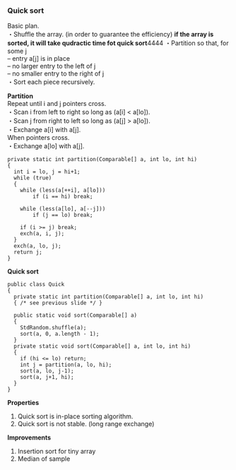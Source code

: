 ### Quick sort
Basic plan.  
・Shuffle the array.  (in order to guarantee the efficiency)
**if the array is sorted, it will take qudractic time fot quick sort**4444
・Partition so that, for some j  
	– entry a[j] is in place  
	– no larger entry to the left of j  
	– no smaller entry to the right of j  
・Sort each piece recursively.  

**Partition**  
Repeat until i and j pointers cross.  
・Scan i from left to right so long as (a[i] < a[lo]).  
・Scan j from right to left so long as (a[j] > a[lo]).  
・Exchange a[i] with a[j].  
When pointers cross.  
・Exchange a[lo] with a[j].
```
private static int partition(Comparable[] a, int lo, int hi)
{
  int i = lo, j = hi+1;
  while (true)
  {
  	while (less(a[++i], a[lo]))
  		if (i == hi) break; 
        
  	while (less(a[lo], a[--j]))
    	if (j == lo) break;
        
    if (i >= j) break;
    exch(a, i, j);
  }
  exch(a, lo, j);
  return j;
}
```
**Quick sort**
```
public class Quick
{
  private static int partition(Comparable[] a, int lo, int hi)
  { /* see previous slide */ }
  
  public static void sort(Comparable[] a)
  {
    StdRandom.shuffle(a);
    sort(a, 0, a.length - 1);
  }
  private static void sort(Comparable[] a, int lo, int hi)
  {
    if (hi <= lo) return;
    int j = partition(a, lo, hi);
    sort(a, lo, j-1);
    sort(a, j+1, hi);
  }
}
```

**Properties**
1. Quick sort is in-place sorting algorithm.
2. Quick sort is not stable. (long range exchange)

**Improvements**
1. Insertion sort for tiny array
2. Median of sample

















